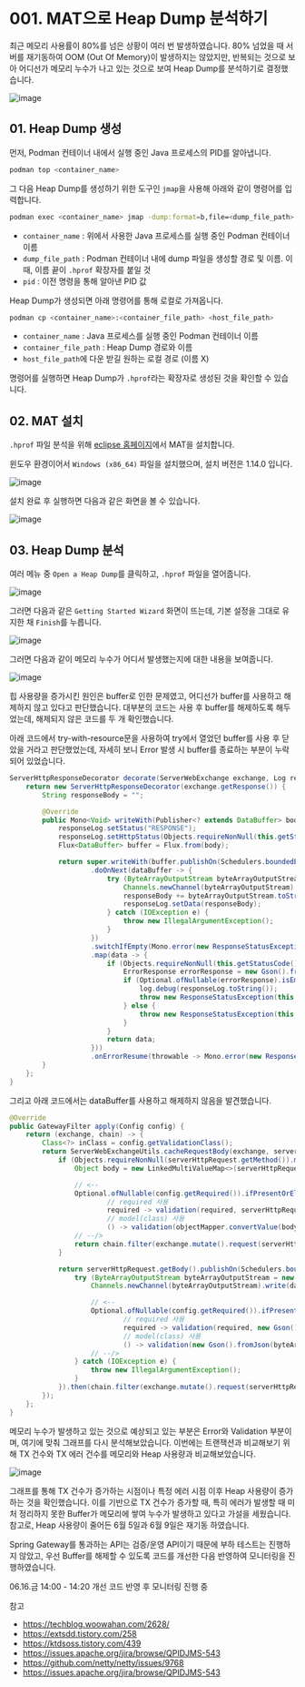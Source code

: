 # 001. MAT으로 Heap Dump 분석하기

최근 메모리 사용률이 80%를 넘은 상황이 여러 번 발생하였습니다. 80% 넘었을 때 서버를 재기동하여 OOM (Out Of Memory)이 발생하지는 않았지만, 반복되는 것으로 보아 어디선가 메모리 누수가 나고 있는 것으로 보여 Heap Dump를 분석하기로 결정했습니다.

![image](https://github.com/Kim-SuBin/TIL/assets/46712693/a20dc6c3-e886-4726-8c64-c2657903654e)


## 01. Heap Dump 생성
먼저, Podman 컨테이너 내에서 실행 중인 Java 프로세스의 PID를 알아냅니다.
```bash
podman top <container_name>
```
그 다음 Heap Dump를 생성하기 위한 도구인 `jmap`을 사용해 아래와 같이 명령어를 입력합니다.
```bash
podman exec <container_name> jmap -dump:format=b,file=<dump_file_path> <pid>
```
- `container_name` : 위에서 사용한 Java 프로세스를 실행 중인 Podman 컨테이너 이름
- `dump_file_path` : Podman 컨테이너 내에 dump 파일을 생성할 경로 및 이름. 이 때, 이름 끝이 `.hprof` 확장자를 붙일 것
- `pid` : 이전 명령을 통해 알아낸 PID 값

Heap Dump가 생성되면 아래 명령어를 통해 로컬로 가져옵니다.
```bash
podman cp <container_name>:<container_file_path> <host_file_path>
```
- `container_name` : Java 프로세스를 실행 중인 Podman 컨테이너 이름
- `container_file_path` : Heap Dump 경로와 이름
- `host_file_path`에 다운 받길 원하는 로컬 경로 (이름 X)

명령어를 실행하면 Heap Dump가 `.hprof`라는 확장자로 생성된 것을 확인할 수 있습니다.

## 02. MAT 설치
`.hprof` 파일 분석을 위해 [eclipse 홈페이지](https://www.eclipse.org/mat/downloads.php)에서 MAT을 설치합니다.

윈도우 환경이어서 `Windows (x86_64)` 파일을 설치했으며, 설치 버전은 1.14.0 입니다.

![image](https://github.com/Kim-SuBin/TIL/assets/46712693/100a0975-4d8d-4691-b8b8-5f8f1399a87d)

설치 완료 후 실행하면 다음과 같은 화면을 볼 수 있습니다.

![image](https://github.com/Kim-SuBin/TIL/assets/46712693/898fe840-4970-46a7-bb96-ad91e1156270)

## 03. Heap Dump 분석

여러 메뉴 중 `Open a Heap Dump`를 클릭하고, `.hprof` 파일을 열어줍니다.

![image](https://github.com/Kim-SuBin/TIL/assets/46712693/25931a04-b4f4-49fa-91a8-165ba08ec700)

그러면 다음과 같은 `Getting Started Wizard` 화면이 뜨는데, 기본 설정을 그대로 유지한 채 `Finish`를 누릅니다.

![image](https://github.com/Kim-SuBin/TIL/assets/46712693/e8c82578-10fe-4c81-ad0f-77a13fd7ac37)

그러면 다음과 같이 메모리 누수가 어디서 발생했는지에 대한 내용을 보여줍니다.

![image](https://github.com/Kim-SuBin/TIL/assets/46712693/91cca9df-8790-4caf-86cc-f3c9d9fd9e58)

힙 사용량을 증가시킨 원인은 buffer로 인한 문제였고, 어디선가 buffer를 사용하고 해제하지 않고 있다고 판단했습니다. 대부분의 코드는 사용 후 buffer를 해제하도록 해두었는데, 해제되지 않은 코드를 두 개 확인했습니다.

아래 코드에서 try-with-resource문을 사용하여 try에서 열었던 buffer를 사용 후 닫았을 거라고 판단했었는데, 자세히 보니 Error 발생 시 buffer를 종료하는 부분이 누락되어 있었습니다. 


```java
ServerHttpResponseDecorator decorate(ServerWebExchange exchange, Log responseLog) {
    return new ServerHttpResponseDecorator(exchange.getResponse()) {
        String responseBody = "";

        @Override
        public Mono<Void> writeWith(Publisher<? extends DataBuffer> body) {
            responseLog.setStatus("RESPONSE");
            responseLog.setHttpStatus(Objects.requireNonNull(this.getStatusCode()).value());
            Flux<DataBuffer> buffer = Flux.from(body);

            return super.writeWith(buffer.publishOn(Schedulers.boundedElastic())
                    .doOnNext(dataBuffer -> {
                        try (ByteArrayOutputStream byteArrayOutputStream = new ByteArrayOutputStream()) {
                            Channels.newChannel(byteArrayOutputStream).write(dataBuffer.toByteBuffer().asReadOnlyBuffer());
                            responseBody += byteArrayOutputStream.toString();
                            responseLog.setData(responseBody);
                        } catch (IOException e) {
                            throw new IllegalArgumentException();
                        }
                    })
                    .switchIfEmpty(Mono.error(new ResponseStatusException(Objects.requireNonNull(this.getStatusCode()))))
                    .map(data -> {
                        if (Objects.requireNonNull(this.getStatusCode()).isError()) {
                            ErrorResponse errorResponse = new Gson().fromJson(responseBody, ErrorResponse.class);
                            if (Optional.ofNullable(errorResponse).isEmpty()) {
                                log.debug(responseLog.toString());
                                throw new ResponseStatusException(this.getStatusCode());
                            } else {
                                throw new ResponseStatusException(this.getStatusCode(), responseBody);
                            }
                        }
                        return data;
                    }))
                    .onErrorResume(throwable -> Mono.error(new ResponseStatusException(this.getStatusCode(), responseBody)));
        }
    };
}
```
그리고 아래 코드에서는 dataBuffer를 사용하고 해제하지 않음을 발견했습니다.

```java
@Override
public GatewayFilter apply(Config config) {
    return (exchange, chain) -> {
        Class<?> inClass = config.getValidationClass();
        return ServerWebExchangeUtils.cacheRequestBody(exchange, serverHttpRequest -> {
            if (Objects.requireNonNull(serverHttpRequest.getMethod()).matches(HttpMethod.GET.name())) {
                Object body = new LinkedMultiValueMap<>(serverHttpRequest.getQueryParams()).toSingleValueMap();

                // <--
                Optional.ofNullable(config.getRequired()).ifPresentOrElse(
                        // required 사용
                        required -> validation(required, serverHttpRequest.getQueryParams().toSingleValueMap()),
                        // model(class) 사용
                        () -> validation(objectMapper.convertValue(body, inClass)));
                // --/>
                return chain.filter(exchange.mutate().request(serverHttpRequest).build());
            }

            return serverHttpRequest.getBody().publishOn(Schedulers.boundedElastic()).doOnNext(dataBuffer -> {
                try (ByteArrayOutputStream byteArrayOutputStream = new ByteArrayOutputStream()) {
                    Channels.newChannel(byteArrayOutputStream).write(dataBuffer.toByteBuffer().asReadOnlyBuffer());

                    // <--
                    Optional.ofNullable(config.getRequired()).ifPresentOrElse(
                            // required 사용
                            required -> validation(required, new Gson().fromJson(byteArrayOutputStream.toString(), new TypeToken<Map<String, Object>>() {}.getType())),
                            // model(class) 사용
                            () -> validation(new Gson().fromJson(byteArrayOutputStream.toString(), inClass)));
                    // --/>
                } catch (IOException e) {
                    throw new IllegalArgumentException();
                }
            }).then(chain.filter(exchange.mutate().request(serverHttpRequest).build()));
        });
    };
}
```

메모리 누수가 발생하고 있는 것으로 예상되고 있는 부분은 Error와 Validation 부분이며, 여기에 맞춰 그래프를 다시 분석해보았습니다. 이번에는 트랜잭션과 비교해보기 위해 TX 건수와 TX 에러 건수를 메모리와 Heap 사용량과 비교해보았습니다.

![image](https://github.com/Kim-SuBin/TIL/assets/46712693/c57ae52b-8510-4730-aa51-2873a6d9d673)

그래프를 통해 TX 건수가 증가하는 시점이나 특정 에러 시점 이후 Heap 사용량이 증가하는 것을 확인했습니다. 이를 기반으로 TX 건수가 증가할 때, 특히 에러가 발생할 때 미처 정리하지 못한 Buffer가 메모리에 쌓여 누수가 발생하고 있다고 가설을 세웠습니다. 참고로, Heap 사용량이 줄어든 6월 5일과 6월 9일은 재기동 하였습니다.

Spring Gateway를 통과하는 API는 검증/운영 API이기 때문에 부하 테스트는 진행하지 않았고, 우선 Buffer를 해제할 수 있도록 코드를 개선한 다음 반영하여 모니터링을 진행하였습니다.

06.16.금 14:00 - 14:20 개선 코드 반영 후 모니터링 진행 중


참고
- <https://techblog.woowahan.com/2628/>
- <https://extsdd.tistory.com/258>
- <https://ktdsoss.tistory.com/439>
- <https://issues.apache.org/jira/browse/QPIDJMS-543>
- <https://github.com/netty/netty/issues/9768>
- <https://issues.apache.org/jira/browse/QPIDJMS-543>
